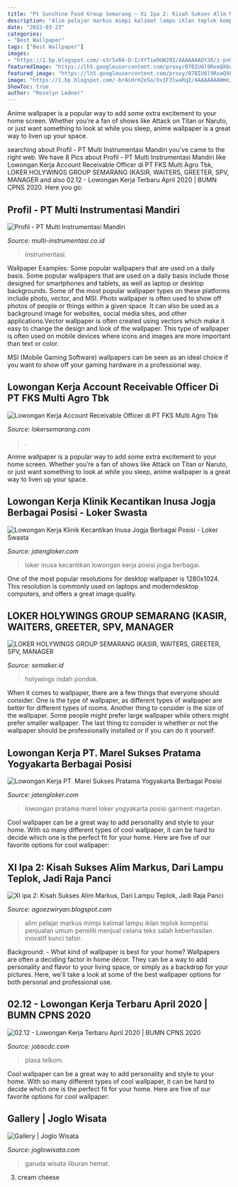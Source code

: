 ```yaml
---
title: "Pt Sunshine Food Group Semarang ~ Xi Ipa 2: Kisah Sukses Alim Markus, Dari Lampu Teplok, Jadi Raja Panci"
description: "Alim pelajar markus mimpi kalimat lampu iklan teplok kompetisi penjualan umum peneliti menjual celana teks salah keberhasilan inovatif kunci tafsir"
date: "2022-03-23"
categories:
- "Best Wallpaper"
tags: ["Best Wallpaper"]
images:
- "https://1.bp.blogspot.com/-o3rSxRA-O-I/XYTiw9UW29I/AAAAAAADY30/z-pn0d2kiwcPyz6QRGu7ByEHEL0FRHGTwCLcBGAsYHQ/w1200-h630-p-k-no-nu/FKS%2BMULTI%2BAGRO.png"
featuredImage: "https://lh5.googleusercontent.com/proxy/07BIU6l9RxeQX6qAVfvhtaAkIGLZmy79krNTgSbKiKzLHoZ8t22K92lmXX5UxUalKgj5a71azqs2F3XNwsVyjqQLPTRJ5Ayy-xhqsL_EBXXUf6kip0srpvdPx8OM1spzB33c=s0-d"
featured_image: "https://lh5.googleusercontent.com/proxy/07BIU6l9RxeQX6qAVfvhtaAkIGLZmy79krNTgSbKiKzLHoZ8t22K92lmXX5UxUalKgj5a71azqs2F3XNwsVyjqQLPTRJ5Ayy-xhqsL_EBXXUf6kip0srpvdPx8OM1spzB33c=s0-d"
image: "https://1.bp.blogspot.com/-brAsHrH2eSo/Xv1F3lwaRqI/AAAAAAAAWmk/ZrOA784Kqdcu1ii_gjFKzN_h-kHMk7-_wCK4BGAsYHg/s960/FB_IMG_1593656235352.jpg"
ShowToc: true
author: "Roselyn Ledner"
---
```



Anime wallpaper is a popular way to add some extra excitement to your home screen. Whether you’re a fan of shows like Attack on Titan or Naruto, or just want something to look at while you sleep, anime wallpaper is a great way to liven up your space.

	

		
searching about Profil - PT Multi Instrumentasi Mandiri you've came to the right web. We have 8 Pics about Profil - PT Multi Instrumentasi Mandiri like Lowongan Kerja Account Receivable Officer di PT FKS Multi Agro Tbk, LOKER HOLYWINGS GROUP SEMARANG (KASIR, WAITERS, GREETER, SPV, MANAGER and also 02.12 - Lowongan Kerja Terbaru April 2020 | BUMN CPNS 2020. Here you go:
		
    
## Profil - PT Multi Instrumentasi Mandiri

<img loading=lazy src="http://www.multi-instrumentasi.co.id/wp-content/uploads/2015/11/indonesia-power-2.png" onerror="this.onerror=null;this.src='https://tse1.mm.bing.net/th?id=OIP.WDICCDRNTTta92ScSnPpeAHaE4&amp;pid=15.1';" alt="Profil - PT Multi Instrumentasi Mandiri">

_Source: multi-instrumentasi.co.id_

>instrumentasi. 

	

Wallpaper Examples: Some popular wallpapers that are used on a daily basis.
Some popular wallpapers that are used on a daily basis include those designed for smartphones and tablets, as well as laptop or desktop backgrounds. Some of the most popular wallpaper types on these platforms include photo, vector, and MSI. 
Photo wallpaper is often used to show off photos of people or things within a given space. It can also be used as a background image for websites, social media sites, and other applications.Vector wallpaper is often created using vectors which make it easy to change the design and look of the wallpaper. This type of wallpaper is often used on mobile devices where icons and images are more important than text or color. 

MSI (Mobile Gaming Software) wallpapers can be seen as an ideal choice if you want to show off your gaming hardware in a professional way.

    
## Lowongan Kerja Account Receivable Officer Di PT FKS Multi Agro Tbk

<img loading=lazy src="https://1.bp.blogspot.com/-o3rSxRA-O-I/XYTiw9UW29I/AAAAAAADY30/z-pn0d2kiwcPyz6QRGu7ByEHEL0FRHGTwCLcBGAsYHQ/w1200-h630-p-k-no-nu/FKS%2BMULTI%2BAGRO.png" onerror="this.onerror=null;this.src='https://tse4.mm.bing.net/th?id=OIP.DuMkSn7r8hCUCR48qqalWwAAAA&amp;pid=15.1';" alt="Lowongan Kerja Account Receivable Officer di PT FKS Multi Agro Tbk">

_Source: lokersemarang.com_

>. 

	

Anime wallpaper is a popular way to add some extra excitement to your home screen. Whether you’re a fan of shows like Attack on Titan or Naruto, or just want something to look at while you sleep, anime wallpaper is a great way to liven up your space.

    
## Lowongan Kerja Klinik Kecantikan Inusa Jogja Berbagai Posisi - Loker Swasta

<img loading=lazy src="https://1.bp.blogspot.com/--E-3s_hEcnA/XwUP_eddiTI/AAAAAAAAXdY/R888PZvCGrIM_F4L-E6UKUA9gyJemDTmQCK4BGAsYHg/w512-h640/FB_IMG_1594166328493.jpg" onerror="this.onerror=null;this.src='https://tse1.mm.bing.net/th?id=OIP.Rq4cJlLEyj4jMAF5_dQACgHaJQ&amp;pid=15.1';" alt="Lowongan Kerja Klinik Kecantikan Inusa Jogja Berbagai Posisi - Loker Swasta">

_Source: jatengloker.com_

>loker inusa kecantikan lowongan kerja posisi jogja berbagai. 

	

One of the most popular resolutions for desktop wallpaper is 1280x1024. This resolution is commonly used on laptops and moderndesktop computers, and offers a great image quality.

    
## LOKER HOLYWINGS GROUP SEMARANG (KASIR, WAITERS, GREETER, SPV, MANAGER

<img loading=lazy src="https://semaker.id/wp-content/uploads/2021/02/Holywings.jpg" onerror="this.onerror=null;this.src='https://tse3.mm.bing.net/th?id=OIP.b75mI99Jc_KzBoabmcVLBAAAAA&amp;pid=15.1';" alt="LOKER HOLYWINGS GROUP SEMARANG (KASIR, WAITERS, GREETER, SPV, MANAGER">

_Source: semaker.id_

>holywings indah pondok. 

	

When it comes to wallpaper, there are a few things that everyone should consider. One is the type of wallpaper, as different types of wallpaper are better for different types of rooms. Another thing to consider is the size of the wallpaper. Some people might prefer large wallpaper while others might prefer smaller wallpaper. The last thing to consider is whether or not the wallpaper should be professionally installed or if you can do it yourself.

    
## Lowongan Kerja PT. Marel Sukses Pratama Yogyakarta Berbagai Posisi

<img loading=lazy src="https://1.bp.blogspot.com/-brAsHrH2eSo/Xv1F3lwaRqI/AAAAAAAAWmk/ZrOA784Kqdcu1ii_gjFKzN_h-kHMk7-_wCK4BGAsYHg/s960/FB_IMG_1593656235352.jpg" onerror="this.onerror=null;this.src='https://tse1.mm.bing.net/th?id=OIP.eHhyB9ubnM15rRM4nYC30wHaKg&amp;pid=15.1';" alt="Lowongan Kerja PT. Marel Sukses Pratama Yogyakarta Berbagai Posisi">

_Source: jatengloker.com_

>lowongan pratama marel loker yogyakarta posisi garment magetan. 

	

Cool wallpaper can be a great way to add personality and style to your home. With so many different types of cool wallpaper, it can be hard to decide which one is the perfect fit for your home. Here are five of our favorite options for cool wallpaper: 

    
## XI Ipa 2: Kisah Sukses Alim Markus, Dari Lampu Teplok, Jadi Raja Panci

<img loading=lazy src="https://lh5.googleusercontent.com/proxy/07BIU6l9RxeQX6qAVfvhtaAkIGLZmy79krNTgSbKiKzLHoZ8t22K92lmXX5UxUalKgj5a71azqs2F3XNwsVyjqQLPTRJ5Ayy-xhqsL_EBXXUf6kip0srpvdPx8OM1spzB33c=s0-d" onerror="this.onerror=null;this.src='https://tse1.mm.bing.net/th?id=OIP.lgneigW3lqVw6u8t1xX8fwHaG4&amp;pid=15.1';" alt="XI ipa 2: Kisah Sukses Alim Markus, Dari Lampu Teplok, Jadi Raja Panci">

_Source: agoezwiryan.blogspot.com_

>alim pelajar markus mimpi kalimat lampu iklan teplok kompetisi penjualan umum peneliti menjual celana teks salah keberhasilan inovatif kunci tafsir. 

	

Background: - What kind of wallpaper is best for your home?
Wallpapers are often a deciding factor in home décor. They can be a way to add personality and flavor to your living space, or simply as a backdrop for your pictures. Here, we'll take a look at some of the best wallpaper options for both personal and professional use.

    
## 02.12 - Lowongan Kerja Terbaru April 2020 | BUMN CPNS 2020

<img loading=lazy src="https://2.bp.blogspot.com/-BHmD0wBKcZ0/TomAfqAnCvI/AAAAAAAAJeo/mNNJXgjFA1U/s1600/cs-plasa-telkom.jpg" onerror="this.onerror=null;this.src='https://tse3.mm.bing.net/th?id=OIP.TPZrWbdj-YjfETH75ZsH5QAAAA&amp;pid=15.1';" alt="02.12 - Lowongan Kerja Terbaru April 2020 | BUMN CPNS 2020">

_Source: jobscdc.com_

>plasa telkom. 

	

Cool wallpaper can be a great way to add personality and style to your home. With so many different types of cool wallpaper, it can be hard to decide which one is the perfect fit for your home. Here are five of our favorite options for cool wallpaper: 

    
## Gallery | Joglo Wisata

<img loading=lazy src="https://www.joglowisata.com/wp-content/uploads/2018/11/PT-Garuda-Food.jpg" onerror="this.onerror=null;this.src='https://tse1.mm.bing.net/th?id=OIP.3Omu2Q2vDw5-s4UZ4r9W3AHaFj&amp;pid=15.1';" alt="Gallery | Joglo Wisata">

_Source: joglowisata.com_

>garuda wisata liburan hemat. 

	

3. cream cheese 

